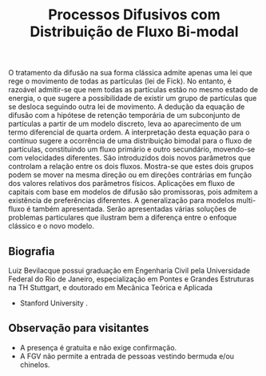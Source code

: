 ﻿---
layout: seminar
title: Processos Difusivos com Distribuição de Fluxo Bi-modal 
quem: Luiz Bevilacque
onde: FGV - Praia de Botafogo, 190, sala 317
tex: false
hour: 16:00h
---

O tratamento da difusão na sua forma clássica admite apenas uma lei
que rege o movimento de todas as partículas (lei de Fick). No entanto,
é razoável admitir-se que nem todas as partículas estão no mesmo
estado de energia, o que sugere a possibilidade de existir um grupo de
partículas que se desloca seguindo outra lei de movimento.  A dedução
da equação de difusão com a hipótese de retenção temporária de um
subconjunto de partículas a partir de um modelo discreto, leva ao
aparecimento de um termo diferencial de quarta ordem. A interpretação
desta equação para o contínuo sugere a ocorrência de uma distribuição
bimodal para o fluxo de partículas, constituindo um fluxo primário e
outro secundário, movendo-se com velocidades diferentes. São
introduzidos dois novos parâmetros que controlam a relação entre os
dois fluxos.  Mostra-se que estes dois grupos podem se mover na mesma
direção ou em direções contrárias em função dos valores relativos dos
parâmetros físicos. Aplicações em fluxo de capitais com base em
modelos de difusão são promissoras, pois admitem a existência de
preferências diferentes. A generalização para modelos multi-fluxo é
também apresentada. Serão apresentadas várias soluções de problemas
particulares que ilustram bem a diferença entre o enfoque clássico e o
novo modelo.

## Biografia

Luiz Bevilacque possui graduação em Engenharia Civil pela Universidade
Federal do Rio de Janeiro, especialização em Pontes e Grandes
Estruturas na TH Stuttgart, e doutorado em Mecânica Teórica e Aplicada
- Stanford University .

## Observação para visitantes

- A presença é gratuita e não exige confirmação.
- A FGV não permite a entrada de pessoas vestindo bermuda e/ou
  chinelos.
